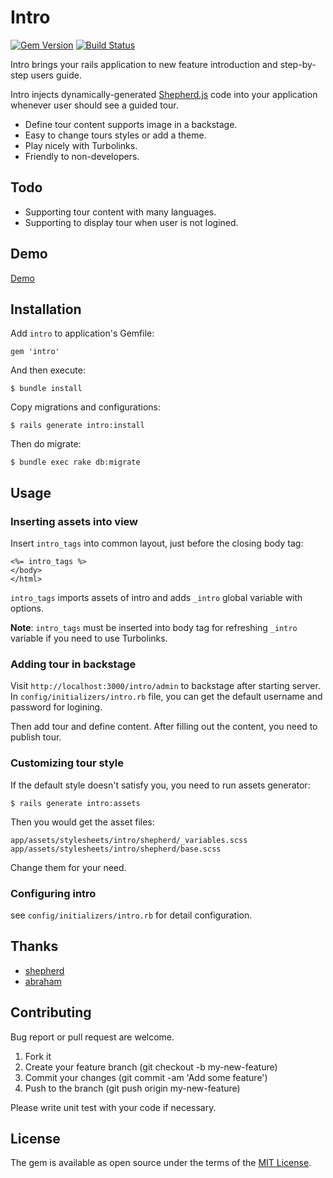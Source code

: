 # Intro

[![Gem Version](https://badge.fury.io/rb/intro.svg)](https://badge.fury.io/rb/intro)
[![Build Status](https://travis-ci.org/jinhucheung/intro.svg?branch=master)](https://travis-ci.org/jinhucheung/intro)

Intro brings your rails application to new feature introduction and step-by-step users guide.

Intro injects dynamically-generated [Shepherd.js](https://github.com/shipshapecode/shepherd) code into  your application whenever user should see a guided tour.

+ Define tour content supports image in a backstage.
+ Easy to change tours styles or add a theme.
+ Play nicely with Turbolinks.
+ Friendly to non-developers.

## Todo

+ Supporting tour content with many languages.
+ Supporting to display tour when user is not logined.

## Demo

[Demo](https://intro-demo.herokuapp.com/)

## Installation

Add `intro` to application's Gemfile:

```
gem 'intro'
```

And then execute:

```
$ bundle install
```

Copy migrations and configurations:

```
$ rails generate intro:install
```

Then do migrate:

```
$ bundle exec rake db:migrate
```

## Usage

### Inserting assets into view

Insert `intro_tags` into common layout, just before the closing body tag:

```
<%= intro_tags %>
</body>
</html>
```

`intro_tags` imports assets of intro and adds `_intro` global variable with options.

**Note**: `intro_tags` must be inserted into body tag for refreshing `_intro` variable if you need to use Turbolinks.

### Adding tour in backstage

Visit `http://localhost:3000/intro/admin` to backstage after starting server. In `config/initializers/intro.rb` file, you can get the default username and password for logining.

Then add tour and define content. After filling out the content, you need to publish tour.

### Customizing tour style

If the default style doesn't satisfy you, you need to run assets generator:

```
$ rails generate intro:assets
```

Then you would get the asset files:

```
app/assets/stylesheets/intro/shepherd/_variables.scss
app/assets/stylesheets/intro/shepherd/base.scss
```

Change them for your need.

### Configuring intro

see `config/initializers/intro.rb` for detail configuration.

## Thanks

+ [shepherd](https://github.com/shipshapecode/shepherd)
+ [abraham](https://github.com/actmd/abraham)

## Contributing

Bug report or pull request are welcome.

1. Fork it
2. Create your feature branch (git checkout -b my-new-feature)
3. Commit your changes (git commit -am 'Add some feature')
4. Push to the branch (git push origin my-new-feature)

Please write unit test with your code if necessary.

## License

The gem is available as open source under the terms of the [MIT License](MIT-LICENSE).